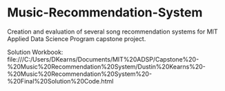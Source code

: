 # Music-Recommendation-System
Creation and evaluation of several song recommendation systems for MIT Applied Data Science Program capstone project.

Solution Workbook: file:///C:/Users/DKearns/Documents/MIT%20ADSP/Capstone%20-%20Music%20Recommendation%20System/Dustin%20Kearns%20-%20Music%20Recommendation%20System%20-%20Final%20Solution%20Code.html
